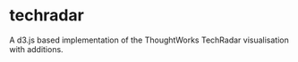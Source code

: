 techradar
=========

A d3.js based implementation of the ThoughtWorks TechRadar visualisation with additions.
